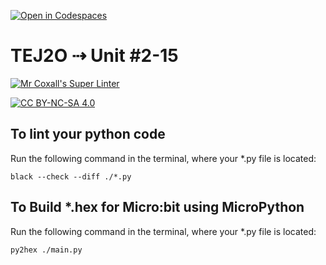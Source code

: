 [![Open in Codespaces](https://classroom.github.com/assets/launch-codespace-2972f46106e565e64193e422d61a12cf1da4916b45550586e14ef0a7c637dd04.svg)](https://classroom.github.com/open-in-codespaces?assignment_repo_id=16957621)
# TEJ2O ⇢ Unit #2-15

[![Mr Coxall's Super Linter](https://github.com/MTHS-TEJ2O-1-2024/<REPOSITORY>/workflows/Mr%20Coxall's%20Super%20Linter/badge.svg)](https://github.com/MTHS-TEJ2O-1-2024/<REPOSITORY>/actions)

[![CC BY-NC-SA 4.0](https://img.shields.io/badge/License-CC%20BY--NC--SA%204.0-blue.svg)](./LICENSE)


## To lint your python code

Run the following command in the terminal, where your *.py file is located:

```console
black --check --diff ./*.py
```
## To Build *.hex for Micro:bit using MicroPython

Run the following command in the terminal, where your *.py file is located:

``` bash
py2hex ./main.py
```

